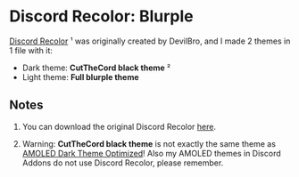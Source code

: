 # Discord Recolor: Blurple

[Discord Recolor](https://github.com/mwittrien/BetterDiscordAddons/tree/master/Themes/DiscordRecolor) ¹ was originally created by DevilBro, and I made 2 themes in 1 file with it:

- Dark theme: **CutTheCord black theme** ²
- Light theme: **Full blurple theme**

## Notes

1. You can download the original Discord Recolor [here](https://github.com/mwittrien/BetterDiscordAddons/tree/master/Themes/DiscordRecolor).

2. Warning: **CutTheCord black theme** is not exactly the same theme as [AMOLED Dark Theme Optimized](https://github.com/Tomrdh/discord-addons/tree/master/download-themes-here/AmoledDarkThemeOptimized.theme.css)! Also my AMOLED themes in Discord Addons do not use Discord Recolor, please remember.
